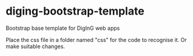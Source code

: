 # diging-bootstrap-template
Bootstrap base template for DigInG web apps

Place the css file in a folder named "css" for the code to recognise it. Or make suitable changes.
